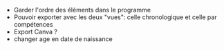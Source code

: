 - Garder l'ordre des éléments dans le programme
- Pouvoir exporter avec les deux "vues": celle chronologique et celle par compétences
- Export Canva ?
- changer age en date de naissance